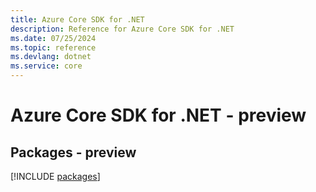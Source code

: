 ```yaml
---
title: Azure Core SDK for .NET
description: Reference for Azure Core SDK for .NET
ms.date: 07/25/2024
ms.topic: reference
ms.devlang: dotnet
ms.service: core
---
```

# Azure Core SDK for .NET - preview
## Packages - preview
[!INCLUDE [packages](core-index.md)]